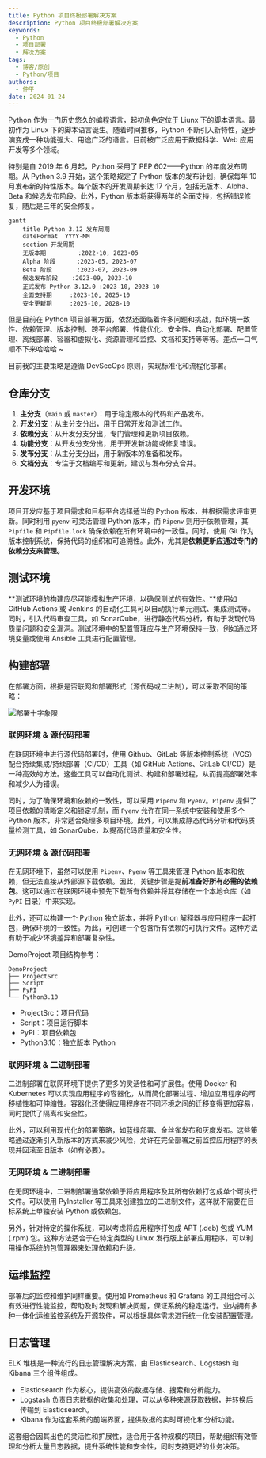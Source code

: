 ```yaml
---
title: Python 项目终极部署解决方案
description: Python 项目终极部署解决方案
keywords:
  - Python
  - 项目部署
  - 解决方案
tags:
  - 博客/原创
  - Python/项目
authors:
  - 仲平
date: 2024-01-24
---
```


Python 作为一门历史悠久的编程语言，起初角色定位于 Liunx 下的脚本语言。最初作为 Linux 下的脚本语言诞生。随着时间推移，Python 不断引入新特性，逐步演变成一种功能强大、用途广泛的语言。目前被广泛应用于数据科学、Web 应用开发等多个领域。

特别是自 2019 年 6 月起，Python 采用了 PEP 602——Python 的年度发布周期。从 Python 3.9 开始，这个策略规定了 Python 版本的发布计划，确保每年 10 月发布新的特性版本。每个版本的开发周期长达 17 个月，包括无版本、Alpha、Beta 和候选发布阶段。此外，Python 版本将获得两年的全面支持，包括错误修复，随后是三年的安全修复。

```mermaid
gantt
    title Python 3.12 发布周期
    dateFormat  YYYY-MM
    section 开发周期
    无版本期         :2022-10, 2023-05
    Alpha 阶段      :2023-05, 2023-07
    Beta 阶段       :2023-07, 2023-09
    候选发布阶段    :2023-09, 2023-10
    正式发布 Python 3.12.0 :2023-10, 2023-10
    全面支持期     :2023-10, 2025-10
    安全更新期     :2025-10, 2028-10

```

但是目前在 Python 项目部署方面，依然还面临着许多问题和挑战，如环境一致性、依赖管理、版本控制、跨平台部署、性能优化、安全性、自动化部署、配置管理、离线部署、容器和虚拟化、资源管理和监控、文档和支持等等等。差点一口气顺不下来哈哈哈 ~

目前我的主要策略是遵循 DevSecOps 原则，实现标准化和流程化部署。

## 仓库分支

1. **主分支**（`main` 或 `master`）：用于稳定版本的代码和产品发布。
2. **开发分支**：从主分支分出，用于日常开发和测试工作。
3. **依赖分支**：从开发分支分出，专门管理和更新项目依赖。
4. **功能分支**：从开发分支分出，用于开发新功能或修复错误。
5. **发布分支**：从主分支分出，用于新版本的准备和发布。
6. **文档分支**：专注于文档编写和更新，建议与发布分支合并。

## 开发环境

项目开发应基于项目需求和目标平台选择适当的 Python 版本，并根据需求评审更新。同时利用 `pyenv` 可灵活管理 Python 版本，而 `Pipenv` 则用于依赖管理，其 `Pipfile` 和 `Pipfile.lock` 确保依赖在所有环境中的一致性。同时，使用 Git 作为版本控制系统，保持代码的组织和可追溯性。此外，尤其是**依赖更新应通过专门的依赖分支来管理。**

## 测试环境

**测试环境的构建应尽可能模拟生产环境，以确保测试的有效性。**使用如 GitHub Actions 或 Jenkins 的自动化工具可以自动执行单元测试、集成测试等。同时，引入代码审查工具，如 SonarQube，进行静态代码分析，有助于发现代码质量问题和安全漏洞。测试环境中的配置管理应与生产环境保持一致，例如通过环境变量或使用 Ansible 工具进行配置管理。

## 构建部署

在部署方面，根据是否联网和部署形式（源代码或二进制），可以采取不同的策略：

![部署十字象限](https://static.7wate.com//img/2024/01/24/b46b88e52db76804b6af517bdb7562e0.svg)

### 联网环境 & 源代码部署

在联网环境中进行源代码部署时，使用 Github、GitLab 等版本控制系统（VCS）配合持续集成/持续部署（CI/CD）工具（如 GitHub Actions、GitLab CI/CD）是一种高效的方法。这些工具可以自动化测试、构建和部署过程，从而提高部署效率和减少人为错误。

同时，为了确保环境和依赖的一致性，可以采用 `Pipenv` 和 `Pyenv`。`Pipenv` 提供了项目依赖的清晰定义和锁定机制，而 `Pyenv` 允许在同一系统中安装和使用多个 Python 版本，非常适合处理多项目环境。此外，可以集成静态代码分析和代码质量检测工具，如 SonarQube，以提高代码质量和安全性。

### 无网环境 & 源代码部署

在无网环境下，虽然可以使用 `Pipenv`、`Pyenv` 等工具来管理 Python 版本和依赖，但无法直接从外部源下载依赖。因此，关键步骤是提**前准备好所有必需的依赖包**。这可以通过在联网环境中预先下载所有依赖并将其存储在一个本地仓库（如 `PyPI` 目录）中来实现。

此外，还可以构建一个 Python 独立版本，并将 Python 解释器与应用程序一起打包，确保环境的一致性。为此，可创建一个包含所有依赖的可执行文件。这种方法有助于减少环境差异和部署复杂性。

DemoProject 项目结构参考：

```
DemoProject
├── ProjectSrc
├── Script
├── PyPI
└── Python3.10
```

- ProjectSrc：项目代码
- Script：项目运行脚本
- PyPI：项目依赖包
- Python3.10：独立版本 Python

### 联网环境 & 二进制部署

二进制部署在联网环境下提供了更多的灵活性和可扩展性。使用 Docker 和 Kubernetes 可以实现应用程序的容器化，从而简化部署过程、增加应用程序的可移植性和可伸缩性。容器化还使得应用程序在不同环境之间的迁移变得更加容易，同时提供了隔离和安全性。

此外，可以利用现代化的部署策略，如蓝绿部署、金丝雀发布和灰度发布。这些策略通过逐渐引入新版本的方式来减少风险，允许在完全部署之前监控应用程序的表现并回滚至旧版本（如有必要）。

### 无网环境 & 二进制部署

在无网环境中，二进制部署通常依赖于将应用程序及其所有依赖打包成单个可执行文件。可以使用 PyInstaller 等工具来创建独立的二进制文件，这样就不需要在目标系统上单独安装 Python 或依赖包。

另外，针对特定的操作系统，可以考虑将应用程序打包成 APT (.deb) 包或 YUM (.rpm) 包。这种方法适合于在特定类型的 Linux 发行版上部署应用程序，可以利用操作系统的包管理器来处理依赖和升级。

## 运维监控

部署后的监控和维护同样重要。使用如 Prometheus 和 Grafana 的工具组合可以有效进行性能监控，帮助及时发现和解决问题，保证系统的稳定运行。业内拥有多种一体化运维监控系统及开源软件，可以根据具体需求进行统一化安装配置管理。

## 日志管理

ELK 堆栈是一种流行的日志管理解决方案，由 Elasticsearch、Logstash 和 Kibana 三个组件组成。

- Elasticsearch 作为核心，提供高效的数据存储、搜索和分析能力。
- Logstash 负责日志数据的收集和处理，可以从多种来源获取数据，并转换后传输到 Elasticsearch。
- Kibana 作为这套系统的前端界面，提供数据的实时可视化和分析功能。

这套组合因其出色的灵活性和扩展性，适合用于各种规模的项目，帮助组织有效管理和分析大量日志数据，提升系统性能和安全性，同时支持更好的业务决策。

